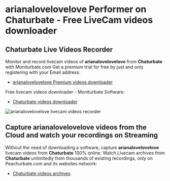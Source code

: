 # arianalovelovelove Performer on Chaturbate - Free LiveCam videos downloader

## Chaturbate Live Videos Recorder

Monitor and record livecam videos of **arianalovelovelove** from **Chaturbate** with Moniturbate.com
Get a premium trial for free by just and only registering with your Email address:
* [arianalovelovelove Premium videos downloader](https://moniturbate.com/request-demo-licence-key.html)

Free livecam videos downloader - Moniturbate Software:
* [Chaturbate videos downloader](https://moniturbate.com/moniturbate-download-software.html)

![arianalovelovelove livecam videos recorder](https://peachurnet.com/templates/moniturbate-software.png)


## Capture arianalovelovelove videos from the Cloud and watch your recordings on Streaming

Without the need of downloading a software, capture **arianalovelovelove** livecam videos from **Chaturbate** 100% online.
Watch Livecam archives from **Chaturbate** unlimitedly from thousands of existing recordings, only on Peachurbate.com and its websites network:
* [Chaturbate videos archives](https://peachurnet.com/)